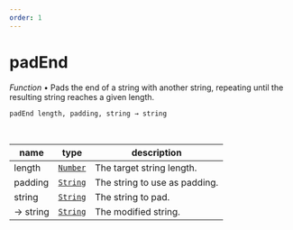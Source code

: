 ```yaml
---
order: 1
---
```

# padEnd

_Function_ &bull; Pads the end of a string with another string, repeating until the resulting string reaches a given length.

<pre><code>padEnd length, padding, string &rarr; string</code></pre>
<br>

| name | type | description |
|------|------|-------------|
|length|[`Number`][Number]|The target string length.|
|padding|[`String`][String]|The string to use as padding.|
|string|[`String`][String]|The string to pad.|
|&rarr; string|[`String`][String]|The modified string.|




[Number]: https://developer.mozilla.org/en-US/docs/Web/JavaScript/Reference/Global_Objects/Number
[String]: https://developer.mozilla.org/en-US/docs/Web/JavaScript/Reference/Global_Objects/String